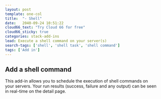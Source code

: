 ```yaml
---
layout: post
template: one-col
title:  "- Shell"
date:   2040-09-24 10:51:22
cloud66_text: "Try Cloud 66 for free"
cloud66_sticky: true
categories: stack-add-ins
lead: Execute a shell command on your server(s)
search-tags: ['shell', 'shell task', 'shell command']
tags: ['Add in']
---
```


## Add a shell command

This add-in allows you to schedule the execution of shell commands on your servers. Your run results (success, failure and any output) can be seen in real-time on the detail page.